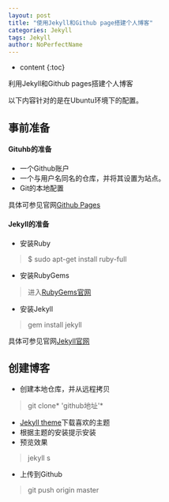 ```yaml
---
layout: post
title: "使用Jekyll和Github page搭建个人博客"
categories: Jekyll
tags: Jekyll
author: NoPerfectName
---
```


* content
{:toc}

利用Jekyll和Github pages搭建个人博客




以下内容针对的是在Ubuntu环境下的配置。
<br/>
## 事前准备

#### Gituhb的准备
* 一个Github账户
* 一个与用户名同名的仓库，并将其设置为站点。
* Git的本地配置

具体可参见官网[Github Pages](https://pages.github.com/)

#### Jekyll的准备
* 安装Ruby
> $ sudo apt-get install ruby-full
* 安装RubyGems
> 进入[RubyGems官网](https://rubygems.org/pages/download) 

* 安装Jekyll
> gem install jekyll

具体可参见官网[Jekyll官网](http://jekyll.com.cn/docs/installation/)
<br/>
## 创建博客
* 创建本地仓库，并从远程拷贝
> git clone* 'github地址'*
* [Jekyll theme](http://jekyllthemes.org)下载喜欢的主题
* 根据主题的安装提示安装
* 预览效果
> jekyll s

* 上传到Github
> git push origin master
